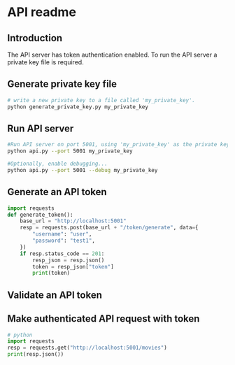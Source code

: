 # API readme
## Introduction
The API server has token authentication enabled.
To run the API server a private key file is required.

## Generate private key file
```bash
# write a new private key to a file called 'my_private_key'.
python generate_private_key.py my_private_key
```
## Run API server
```bash
#Run API server on port 5001, using 'my_private_key' as the private key file.
python api.py --port 5001 my_private_key

#Optionally, enable debugging...
python api.py --port 5001 --debug my_private_key
```
## Generate an API token
```python
import requests
def generate_token():
    base_url = "http://localhost:5001"
    resp = requests.post(base_url + "/token/generate", data={
        "username": "user",
        "password": "test1",
    })
    if resp.status_code == 201:
        resp_json = resp.json()
        token = resp_json["token"]
        print(token)
```
## Validate an API token
## Make authenticated API request with token
```python
# python
import requests
resp = requests.get("http://localhost:5001/movies")
print(resp.json())
```
